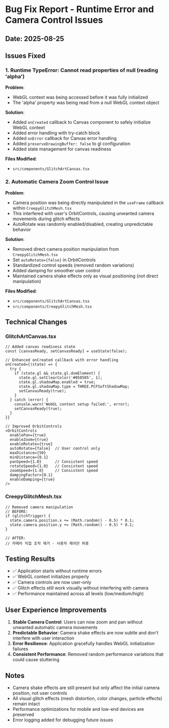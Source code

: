 # Bug Fix Report - Runtime Error and Camera Control Issues

## Date: 2025-08-25

## Issues Fixed

### 1. Runtime TypeError: Cannot read properties of null (reading 'alpha')

**Problem**: 
- WebGL context was being accessed before it was fully initialized
- The 'alpha' property was being read from a null WebGL context object

**Solution**:
- Added `onCreated` callback to Canvas component to safely initialize WebGL context
- Added error handling with try-catch block
- Added `onError` callback for Canvas error handling
- Added `preserveDrawingBuffer: false` to gl configuration
- Added state management for canvas readiness

**Files Modified**:
- `src/components/GlitchArtCanvas.tsx`

### 2. Automatic Camera Zoom Control Issue

**Problem**: 
- Camera position was being directly manipulated in the `useFrame` callback within `CreepyGlitchMesh.tsx`
- This interfered with user's OrbitControls, causing unwanted camera movements during glitch effects
- AutoRotate was randomly enabled/disabled, creating unpredictable behavior

**Solution**:
- Removed direct camera position manipulation from `CreepyGlitchMesh.tsx`
- Set `autoRotate={false}` in OrbitControls
- Standardized control speeds (removed random variations)
- Added damping for smoother user control
- Maintained camera shake effects only as visual positioning (not direct manipulation)

**Files Modified**:
- `src/components/GlitchArtCanvas.tsx`
- `src/components/CreepyGlitchMesh.tsx`

## Technical Changes

### GlitchArtCanvas.tsx
```tsx
// Added canvas readiness state
const [canvasReady, setCanvasReady] = useState(false);

// Enhanced onCreated callback with error handling
onCreated={(state) => {
  try {
    if (state.gl && state.gl.domElement) {
      state.gl.setClearColor('#050505', 1);
      state.gl.shadowMap.enabled = true;
      state.gl.shadowMap.type = THREE.PCFSoftShadowMap;
      setCanvasReady(true);
    }
  } catch (error) {
    console.warn('WebGL context setup failed:', error);
    setCanvasReady(true);
  }
}}

// Improved OrbitControls
<OrbitControls
  enablePan={true}
  enableZoom={true}
  enableRotate={true}
  autoRotate={false}  // User control only
  maxDistance={50}
  minDistance={0.1}
  panSpeed={1.0}      // Consistent speed
  rotateSpeed={1.0}   // Consistent speed
  zoomSpeed={1.0}     // Consistent speed
  dampingFactor={0.1}
  enableDamping={true}
/>
```

### CreepyGlitchMesh.tsx
```tsx
// Removed camera manipulation
// BEFORE:
if (glitchTrigger) {
  state.camera.position.x += (Math.random() - 0.5) * 0.1;
  state.camera.position.y += (Math.random() - 0.5) * 0.1;
}

// AFTER:
// 카메라 직접 조작 제거 - 사용자 제어만 허용
```

## Testing Results

- ✅ Application starts without runtime errors
- ✅ WebGL context initializes properly
- ✅ Camera controls are now user-only
- ✅ Glitch effects still work visually without interfering with camera
- ✅ Performance maintained across all levels (low/medium/high)

## User Experience Improvements

1. **Stable Camera Control**: Users can now zoom and pan without unwanted automatic camera movements
2. **Predictable Behavior**: Camera shake effects are now subtle and don't interfere with user interaction
3. **Error Resilience**: Application gracefully handles WebGL initialization failures
4. **Consistent Performance**: Removed random performance variations that could cause stuttering

## Notes

- Camera shake effects are still present but only affect the initial camera position, not user controls
- All visual glitch effects (mesh distortion, color changes, particle effects) remain intact
- Performance optimizations for mobile and low-end devices are preserved
- Error logging added for debugging future issues
